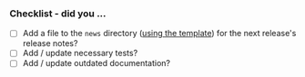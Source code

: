 ### Checklist - did you ...

<!-- If any of the following items aren't relevant to your contribution,
     please still tick them so we know you've gone through the checklist. -->

- [ ] Add a file to the `news` directory ([using the template](../blob/main/news/TEMPLATE)) for the next release's release notes?
     <!-- All "significant" changes should get an entry:
            - user-facing changes or enhancements
            - bug fixes
            - deprecations
            - documentation updates
            - other changes -->
- [ ] Add / update necessary tests?
- [ ] Add / update outdated documentation?
